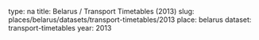 type: na
title: Belarus / Transport Timetables (2013)
slug: places/belarus/datasets/transport-timetables/2013
place: belarus
dataset: transport-timetables
year: 2013
